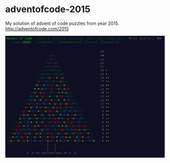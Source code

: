 # adventofcode-2015

My solution of advent of code puzzles from year 2015. http://adventofcode.com/2015

![tree](https://github.com/Druid33/adventofcode-2015/blob/master/myTree.png)
